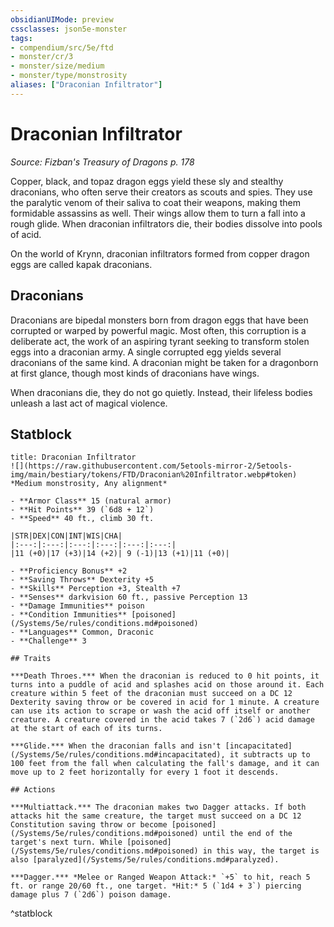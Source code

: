 ```yaml
---
obsidianUIMode: preview
cssclasses: json5e-monster
tags:
- compendium/src/5e/ftd
- monster/cr/3
- monster/size/medium
- monster/type/monstrosity
aliases: ["Draconian Infiltrator"]
---
```

# Draconian Infiltrator
*Source: Fizban's Treasury of Dragons p. 178*  

Copper, black, and topaz dragon eggs yield these sly and stealthy draconians, who often serve their creators as scouts and spies. They use the paralytic venom of their saliva to coat their weapons, making them formidable assassins as well. Their wings allow them to turn a fall into a rough glide. When draconian infiltrators die, their bodies dissolve into pools of acid.

On the world of Krynn, draconian infiltrators formed from copper dragon eggs are called kapak draconians.

## Draconians

Draconians are bipedal monsters born from dragon eggs that have been corrupted or warped by powerful magic. Most often, this corruption is a deliberate act, the work of an aspiring tyrant seeking to transform stolen eggs into a draconian army. A single corrupted egg yields several draconians of the same kind. A draconian might be taken for a dragonborn at first glance, though most kinds of draconians have wings.

When draconians die, they do not go quietly. Instead, their lifeless bodies unleash a last act of magical violence.

## Statblock

```ad-statblock
title: Draconian Infiltrator
![](https://raw.githubusercontent.com/5etools-mirror-2/5etools-img/main/bestiary/tokens/FTD/Draconian%20Infiltrator.webp#token)
*Medium monstrosity, Any alignment*

- **Armor Class** 15 (natural armor)
- **Hit Points** 39 (`6d8 + 12`)
- **Speed** 40 ft., climb 30 ft.

|STR|DEX|CON|INT|WIS|CHA|
|:---:|:---:|:---:|:---:|:---:|:---:|
|11 (+0)|17 (+3)|14 (+2)| 9 (-1)|13 (+1)|11 (+0)|

- **Proficiency Bonus** +2
- **Saving Throws** Dexterity +5
- **Skills** Perception +3, Stealth +7
- **Senses** darkvision 60 ft., passive Perception 13
- **Damage Immunities** poison
- **Condition Immunities** [poisoned](/Systems/5e/rules/conditions.md#poisoned)
- **Languages** Common, Draconic
- **Challenge** 3

## Traits

***Death Throes.*** When the draconian is reduced to 0 hit points, it turns into a puddle of acid and splashes acid on those around it. Each creature within 5 feet of the draconian must succeed on a DC 12 Dexterity saving throw or be covered in acid for 1 minute. A creature can use its action to scrape or wash the acid off itself or another creature. A creature covered in the acid takes 7 (`2d6`) acid damage at the start of each of its turns.

***Glide.*** When the draconian falls and isn't [incapacitated](/Systems/5e/rules/conditions.md#incapacitated), it subtracts up to 100 feet from the fall when calculating the fall's damage, and it can move up to 2 feet horizontally for every 1 foot it descends.

## Actions

***Multiattack.*** The draconian makes two Dagger attacks. If both attacks hit the same creature, the target must succeed on a DC 12 Constitution saving throw or become [poisoned](/Systems/5e/rules/conditions.md#poisoned) until the end of the target's next turn. While [poisoned](/Systems/5e/rules/conditions.md#poisoned) in this way, the target is also [paralyzed](/Systems/5e/rules/conditions.md#paralyzed).

***Dagger.*** *Melee or Ranged Weapon Attack:* `+5` to hit, reach 5 ft. or range 20/60 ft., one target. *Hit:* 5 (`1d4 + 3`) piercing damage plus 7 (`2d6`) poison damage.
```
^statblock